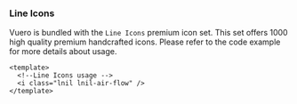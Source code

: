 ### Line Icons

Vuero is bundled with the `Line Icons` premium icon set.
This set offers 1000 high quality premium handcrafted icons.
Please refer to the code example for more details about usage.

<!--code-->

```vue
<template>
  <!--Line Icons usage -->
  <i class="lnil lnil-air-flow" />
</template>
```

<!--/code-->
